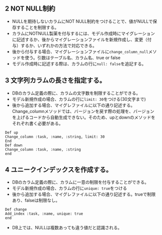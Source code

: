 ## 2 NOT NULL制約
- NULLを期待しないカラムにNOT NULL制約をつけることで、値がNULLで保存することを制限する。
- カラムにNOTNULL製薬を付与するには、モデル作成時にマイグレーションに記述するか、後からマイグレーションファイルを新規作成し、変更（付与）するか、いずれかの方法で対応できる。
- 後から付与する場合、マイグレーションファイルに`change_column_null`メソッドを使う。引数はテーブル名、カラム名、true or false
- モデル作成時に記述する際は、カラムの行に`null: false`を追記する。

## 3 文字列カラムの長さを指定する。
- DBのカラム定義の際に、カラムの文字数を制限することができる。
- モデル新規作成の場合、カラムの行に`limit: 30`をつける(30文字まで)
- 後から追加する場合、マイグレファイルに以下の通り記述する。Change_columnメソッドでは、バージョンを戻す際の処理を、バージョンを上げるコードから自動生成できない。そのため、upとdownのメソッドをそれぞれ書く必要がある。
```
Def up
Change_column :task, :name, :string, limit: 30
End
Def down
Change_column :task, :name, :string
end
```
## 4 ユニークインデックスを作成する。
- DBのカラム定義の際に、カラムに一意の制限を付与することができる。
- モデル新規作成の場合、カラムの行に`unique: true`をつける
- 後から追加する場合、マイグレファイルに以下の通り記述する。trueで制限あり、falseは制限なし。
```
Def change
Add_index :task, :name, unique: true
end
```
- DB上では、NULLは複数あっても違う値だと認識される。

